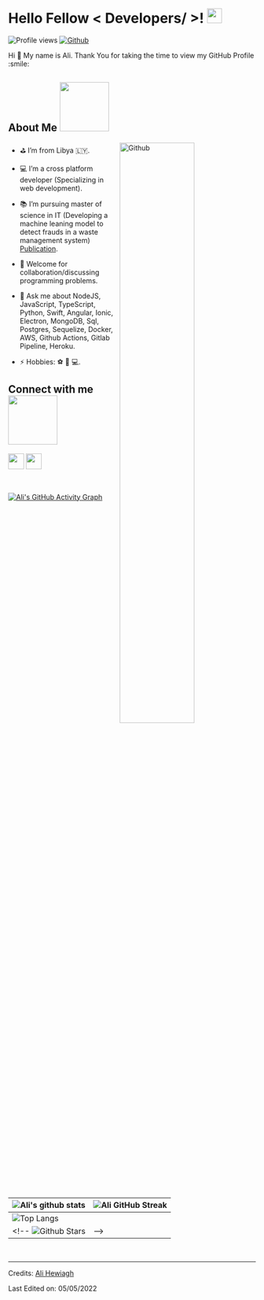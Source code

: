 <!-- <p align="center">
    <img width="200" src="https://github.com/Kathryn-Jie/Kathryn-Jie/blob/main/kathryn.png">
</p> -->

<h1> Hello Fellow < Developers/ >! <img src = "https://raw.githubusercontent.com/MartinHeinz/MartinHeinz/master/wave.gif" width = 30px> </h1>
<p align='center'>
</p>


![Profile views](https://visitor-badge.glitch.me/badge?page_id=AliHewiagh.AliHewiagh)
[![Github](https://img.shields.io/github/followers/AliHewiagh?label=Follow&style=social)](https://github.com/AliHewiagh)

<div size='20px'> Hi 👋 My name is Ali. Thank You for taking the time to view my GitHub Profile :smile: 
</div>

<h2> About Me <img src = "https://media0.giphy.com/media/KDDpcKigbfFpnejZs6/giphy.gif?cid=ecf05e47oy6f4zjs8g1qoiystc56cu7r9tb8a1fe76e05oty&rid=giphy.gif" width = 100px></h2>

<img width="55%" align="right" alt="Github" src="https://raw.githubusercontent.com/onimur/.github/master/.resources/git-header.svg" />

- ⛳ I’m from Libya 🇱🇾.
  
- 💻 I’m a cross platform developer (Specializing in web development).
  
- 📚 I’m pursuing master of science in IT (Developing a machine leaning model to detect frauds in a waste management system) [Publication](https://www.mdpi.com/2313-4321/6/4/65).
   
- 👥 Welcome for collaboration/discussing programming problems.
  
- 💬 Ask me about NodeJS, JavaScript, TypeScript, Python, Swift, Angular, Ionic, Electron, MongoDB, Sql, Postgres, Sequelize, Docker, AWS, Github Actions, Gitlab Pipeline, Heroku. 
  
- ⚡ Hobbies:  ⚽ 🏸 💻.


<h2> Connect with me <img src='https://raw.githubusercontent.com/ShahriarShafin/ShahriarShafin/main/Assets/handshake.gif' width="100px"> </h2>
<a href = 'www.linkedin.com/in/alihewiagh37'> <img width = '32px' align= 'center' src="https://raw.githubusercontent.com/rahulbanerjee26/githubAboutMeGenerator/main/icons/linked-in-alt.svg"/></a> 
<a href = 'https://github.com/AliHewiagh'> <img width = '32px' align= 'center' src="https://raw.githubusercontent.com/rahulbanerjee26/githubAboutMeGenerator/main/icons/github.svg"/></a>
  
<br>
<br>
  <br>
  
[![Ali's GitHub Activity Graph](https://activity-graph.herokuapp.com/graph?username=AliHewiagh&theme=tokyonight)](https://git.io/praveenscience)

| ![Ali's github stats](https://github-readme-stats.vercel.app/api?username=AliHewiagh&show_icons=true&theme=tokyonight) | ![Ali GitHub Streak](https://github-readme-streak-stats.herokuapp.com/?user=AliHewiagh&theme=tokyonight) |
| --- | --- |
| ![Top Langs](https://github-readme-stats.vercel.app/api/top-langs/?username=AliHewiagh&theme=tokyonight) | 
<!--   ![Github Stars](https://github-readme-stats.vercel.app/api?username=AliHewiagh&show_icons=true&locale=en&count_private=true&hide_rank=true&custom_title=My%20GitHub%20Stats&disable_animations=true&theme=tokyonight) | -->

<!-- ![Jokes Card](https://readme-jokes.vercel.app/api?theme=tokyonight) -->


<br>


-----
Credits: [Ali Hewiagh](https://github.com/AliHewiagh)

Last Edited on: 05/05/2022
